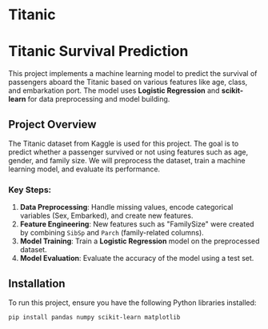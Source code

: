 # Titanic
# Titanic Survival Prediction

This project implements a machine learning model to predict the survival of passengers aboard the Titanic based on various features like age, class, and embarkation port. The model uses **Logistic Regression** and **scikit-learn** for data preprocessing and model building.

## Project Overview

The Titanic dataset from Kaggle is used for this project. The goal is to predict whether a passenger survived or not using features such as age, gender, and family size. We will preprocess the dataset, train a machine learning model, and evaluate its performance.

### Key Steps:
1. **Data Preprocessing**: Handle missing values, encode categorical variables (Sex, Embarked), and create new features.
2. **Feature Engineering**: New features such as "FamilySize" were created by combining `SibSp` and `Parch` (family-related columns).
3. **Model Training**: Train a **Logistic Regression** model on the preprocessed dataset.
4. **Model Evaluation**: Evaluate the accuracy of the model using a test set.

## Installation

To run this project, ensure you have the following Python libraries installed:

```bash
pip install pandas numpy scikit-learn matplotlib
